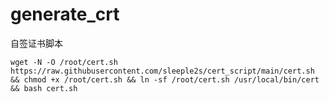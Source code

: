 # generate_crt  
自签证书脚本  
```shell
wget -N -O /root/cert.sh https://raw.githubusercontent.com/sleeple2s/cert_script/main/cert.sh && chmod +x /root/cert.sh && ln -sf /root/cert.sh /usr/local/bin/cert && bash cert.sh
```
